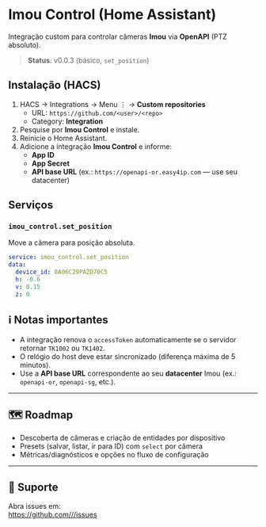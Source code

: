 # Imou Control (Home Assistant)

Integração custom para controlar câmeras **Imou** via **OpenAPI** (PTZ absoluto).

> **Status**: v0.0.3 (básico, `set_position`)

## Instalação (HACS)

1. HACS → Integrations → Menu ⋮ → **Custom repositories**  
   - URL: `https://github.com/<user>/<repo>`  
   - Category: **Integration**
2. Pesquise por **Imou Control** e instale.
3. Reinicie o Home Assistant.
4. Adicione a integração **Imou Control** e informe:
   - **App ID**
   - **App Secret**
   - **API base URL** (ex.: `https://openapi-or.easy4ip.com` — use seu datacenter)

## Serviços

### `imou_control.set_position`
Move a câmera para posição absoluta.

```yaml
service: imou_control.set_position
data:
  device_id: 8A06C29PAZD70C5
  h: -0.6
  v: 0.15
  z: 0

```


## ℹ️ Notas importantes

- A integração renova o `accessToken` automaticamente se o servidor retornar `TK1002` ou `TK1402`.
- O relógio do host deve estar sincronizado (diferença máxima de 5 minutos).
- Use a **API base URL** correspondente ao seu **datacenter** Imou (ex.: `openapi-or`, `openapi-sg`, etc.).

---

## 🗺️ Roadmap

- Descoberta de câmeras e criação de entidades por dispositivo  
- Presets (salvar, listar, ir para ID) com `select` por câmera  
- Métricas/diagnósticos e opções no fluxo de configuração  

---

## 💬 Suporte

Abra issues em:  
[https://github.com/<user>/<repo>/issues](https://github.com/<user>/<repo>/issues)
